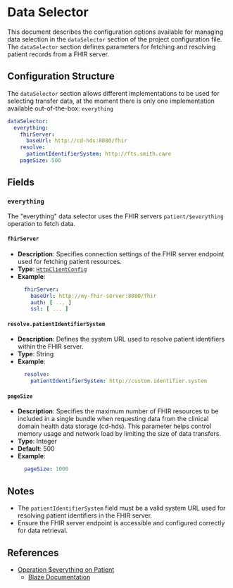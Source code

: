 # Data Selector <Badge type="tip" text="Clinical Domain Agent" /> <Badge type="warning" text="Since 5.0" />

This document describes the configuration options available for managing data selection in the
`dataSelector` section of the project configuration file. The `dataSelector` section defines
parameters for fetching and resolving patient records from a FHIR server.

## Configuration Structure

The `dataSelector` section allows different implementations to be used for selecting transfer data,
at the moment there is only one implementation available out-of-the-box: `everything`

```yaml
dataSelector:
  everything:
    fhirServer:
      baseUrl: http://cd-hds:8080/fhir
    resolve:
      patientIdentifierSystem: http://fts.smith.care
    pageSize: 500
```

## Fields

### `everything` <Badge type="warning" text="Since 5.0" />

The "everything" data selector uses the FHIR servers `patient/$everything` operation to fetch data.

#### `fhirServer` <Badge type="warning" text="Since 5.0" />

* **Description**: Specifies connection settings of the FHIR server endpoint used for fetching
  patient resources.
* **Type**: [`HttpClientConfig`](../types/HttpClientConfig)
* **Example**:
  ```yaml
    fhirServer:
      baseUrl: http://my-fhir-server:8080/fhir
      auth: [ ... ]
      ssl: [ ... ]
  ```

#### `resolve.patientIdentifierSystem` <Badge type="warning" text="Since 5.0" />

* **Description**: Defines the system URL used to resolve patient identifiers within the FHIR
  server.
* **Type**: String
* **Example**:
  ```yaml
    resolve:
      patientIdentifierSystem: http://custom.identifier.system
  ```

#### `pageSize` <Badge type="warning" text="Since 5.1" />

* **Description**: Specifies the maximum number of FHIR resources to be included in a single bundle
  when requesting data from the clinical domain health data storage (cd-hds).
  This parameter helps control memory usage and network load by limiting the size of data transfers.
* **Type**: Integer
* **Default**: 500
* **Example**:
  ```yaml
    pageSize: 1000

## Notes

* The `patientIdentifierSystem` field must be a valid system URL used for resolving patient
  identifiers in the FHIR server.
* Ensure the FHIR server endpoint is accessible and configured correctly for data retrieval.

## References

* [Operation $everything on Patient](https://www.hl7.org/fhir/R4/patient-operation-everything.html)
  * [Blaze Documentation](https://samply.github.io/blaze/api/operation-patient-everything)

